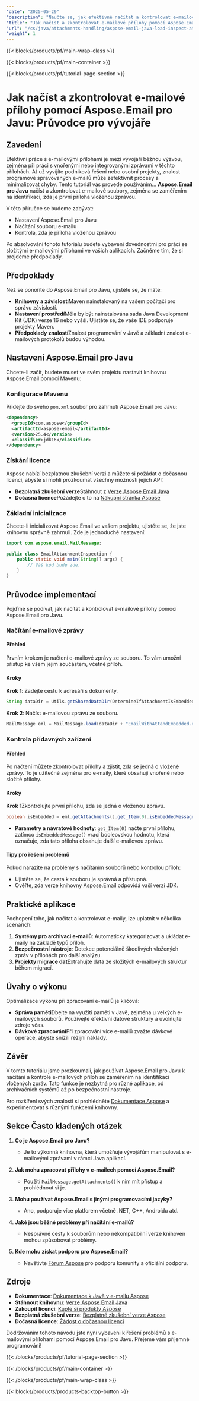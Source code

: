 ```yaml
---
"date": "2025-05-29"
"description": "Naučte se, jak efektivně načítat a kontrolovat e-mailové přílohy v aplikacích Java pomocí Aspose.Email. Objevte praktická řešení pro práci s vloženými zprávami s naším podrobným návodem."
"title": "Jak načíst a zkontrolovat e-mailové přílohy pomocí Aspose.Email pro Javu – Průvodce pro vývojáře"
"url": "/cs/java/attachments-handling/aspose-email-java-load-inspect-attachments/"
"weight": 1
---
```


{{< blocks/products/pf/main-wrap-class >}}

{{< blocks/products/pf/main-container >}}

{{< blocks/products/pf/tutorial-page-section >}}
# Jak načíst a zkontrolovat e-mailové přílohy pomocí Aspose.Email pro Javu: Průvodce pro vývojáře

## Zavedení
Efektivní práce s e-mailovými přílohami je mezi vývojáři běžnou výzvou, zejména při práci s vnořenými nebo integrovanými zprávami v těchto přílohách. Ať už vyvíjíte podniková řešení nebo osobní projekty, znalost programově spravovaných e-mailů může zefektivnit procesy a minimalizovat chyby. Tento tutoriál vás provede používáním... **Aspose.Email pro Javu** načíst a zkontrolovat e-mailové soubory, zejména se zaměřením na identifikaci, zda je první příloha vloženou zprávou.

V této příručce se budeme zabývat:
- Nastavení Aspose.Email pro Javu
- Načítání souboru e-mailu
- Kontrola, zda je příloha vloženou zprávou

Po absolvování tohoto tutoriálu budete vybaveni dovednostmi pro práci se složitými e-mailovými přílohami ve vašich aplikacích. Začněme tím, že si projdeme předpoklady.

## Předpoklady
Než se ponoříte do Aspose.Email pro Javu, ujistěte se, že máte:
- **Knihovny a závislosti**Maven nainstalovaný na vašem počítači pro správu závislostí.
- **Nastavení prostředí**Měla by být nainstalována sada Java Development Kit (JDK) verze 16 nebo vyšší. Ujistěte se, že vaše IDE podporuje projekty Maven.
- **Předpoklady znalostí**Znalost programování v Javě a základní znalost e-mailových protokolů budou výhodou.

## Nastavení Aspose.Email pro Javu
Chcete-li začít, budete muset ve svém projektu nastavit knihovnu Aspose.Email pomocí Mavenu:

### Konfigurace Mavenu
Přidejte do svého `pom.xml` soubor pro zahrnutí Aspose.Email pro Javu:

```xml
<dependency>
  <groupId>com.aspose</groupId>
  <artifactId>aspose-email</artifactId>
  <version>25.4</version>
  <classifier>jdk16</classifier>
</dependency>
```

### Získání licence
Aspose nabízí bezplatnou zkušební verzi a můžete si požádat o dočasnou licenci, abyste si mohli prozkoumat všechny možnosti jejich API:
- **Bezplatná zkušební verze**Stáhnout z [Verze Aspose Email Java](https://releases.aspose.com/email/java/)
- **Dočasná licence**Požádejte o to na [Nákupní stránka Aspose](https://purchase.aspose.com/temporary-license/)

### Základní inicializace
Chcete-li inicializovat Aspose.Email ve vašem projektu, ujistěte se, že jste knihovnu správně zahrnuli. Zde je jednoduché nastavení:

```java
import com.aspose.email.MailMessage;

public class EmailAttachmentInspection {
    public static void main(String[] args) {
        // Váš kód bude zde.
    }
}
```

## Průvodce implementací
Pojďme se podívat, jak načítat a kontrolovat e-mailové přílohy pomocí Aspose.Email pro Javu.

### Načítání e-mailové zprávy
#### Přehled
Prvním krokem je načtení e-mailové zprávy ze souboru. To vám umožní přístup ke všem jejím součástem, včetně příloh.

#### Kroky
**Krok 1**: Zadejte cestu k adresáři s dokumenty.

```java
String dataDir = Utils.getSharedDataDir(DetermineIfAttachmentIsEmbeddedMessage.class) + "YOUR_DOCUMENT_DIRECTORY/";
```

**Krok 2**: Načíst e-mailovou zprávu ze souboru.

```java
MailMessage eml = MailMessage.load(dataDir + "EmailWithAttandEmbedded.eml");
```

### Kontrola přídavných zařízení
#### Přehled
Po načtení můžete zkontrolovat přílohy a zjistit, zda se jedná o vložené zprávy. To je užitečné zejména pro e-maily, které obsahují vnořené nebo složité přílohy.

#### Kroky
**Krok 1**Zkontrolujte první přílohu, zda se jedná o vloženou zprávu.

```java
boolean isEmbedded = eml.getAttachments().get_Item(0).isEmbeddedMessage();
```
- **Parametry a návratové hodnoty**: `get_Item(0)` načte první přílohu, zatímco `isEmbeddedMessage()` vrací booleovskou hodnotu, která označuje, zda tato příloha obsahuje další e-mailovou zprávu.
  

#### Tipy pro řešení problémů
Pokud narazíte na problémy s načítáním souborů nebo kontrolou příloh:
- Ujistěte se, že cesta k souboru je správná a přístupná.
- Ověřte, zda verze knihovny Aspose.Email odpovídá vaší verzi JDK.

## Praktické aplikace
Pochopení toho, jak načítat a kontrolovat e-maily, lze uplatnit v několika scénářích:
1. **Systémy pro archivaci e-mailů**: Automaticky kategorizovat a ukládat e-maily na základě typů příloh.
2. **Bezpečnostní nástroje**: Detekce potenciálně škodlivých vložených zpráv v přílohách pro další analýzu.
3. **Projekty migrace dat**Extrahujte data ze složitých e-mailových struktur během migrací.

## Úvahy o výkonu
Optimalizace výkonu při zpracování e-mailů je klíčová:
- **Správa paměti**Dbejte na využití paměti v Javě, zejména u velkých e-mailových souborů. Používejte efektivní datové struktury a uvolňujte zdroje včas.
- **Dávkové zpracování**Při zpracování více e-mailů zvažte dávkové operace, abyste snížili režijní náklady.
  
## Závěr
V tomto tutoriálu jsme prozkoumali, jak používat Aspose.Email pro Javu k načítání a kontrole e-mailových příloh se zaměřením na identifikaci vložených zpráv. Tato funkce je nezbytná pro různé aplikace, od archivačních systémů až po bezpečnostní nástroje.

Pro rozšíření svých znalostí si prohlédněte [Dokumentace Aspose](https://reference.aspose.com/email/java/) a experimentovat s různými funkcemi knihovny.

## Sekce Často kladených otázek
1. **Co je Aspose.Email pro Javu?**
   - Je to výkonná knihovna, která umožňuje vývojářům manipulovat s e-mailovými zprávami v rámci Java aplikací.
   
2. **Jak mohu zpracovat přílohy v e-mailech pomocí Aspose.Email?**
   - Použití `MailMessage.getAttachments()` k nim mít přístup a prohlédnout si je.

3. **Mohu používat Aspose.Email s jinými programovacími jazyky?**
   - Ano, podporuje více platforem včetně .NET, C++, Androidu atd.
   
4. **Jaké jsou běžné problémy při načítání e-mailů?**
   - Nesprávné cesty k souborům nebo nekompatibilní verze knihoven mohou způsobovat problémy.

5. **Kde mohu získat podporu pro Aspose.Email?**
   - Navštivte [Fórum Aspose](https://forum.aspose.com/c/email/10) pro podporu komunity a oficiální podporu.

## Zdroje
- **Dokumentace**: [Dokumentace k Javě v e-mailu Aspose](https://reference.aspose.com/email/java/)
- **Stáhnout knihovnu**: [Verze Aspose Email Java](https://releases.aspose.com/email/java/)
- **Zakoupit licenci**: [Kupte si produkty Aspose](https://purchase.aspose.com/buy)
- **Bezplatná zkušební verze**: [Bezplatné zkušební verze Aspose](https://releases.aspose.com/email/java/)
- **Dočasná licence**: [Žádost o dočasnou licenci](https://purchase.aspose.com/temporary-license/)

Dodržováním tohoto návodu jste nyní vybaveni k řešení problémů s e-mailovými přílohami pomocí Aspose.Email pro Javu. Přejeme vám příjemné programování!

{{< /blocks/products/pf/tutorial-page-section >}}

{{< /blocks/products/pf/main-container >}}

{{< /blocks/products/pf/main-wrap-class >}}

{{< blocks/products/products-backtop-button >}}